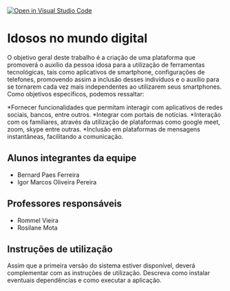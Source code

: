 [![Open in Visual Studio Code](https://classroom.github.com/assets/open-in-vscode-f059dc9a6f8d3a56e377f745f24479a46679e63a5d9fe6f495e02850cd0d8118.svg)](https://classroom.github.com/online_ide?assignment_repo_id=452390&assignment_repo_type=GroupAssignmentRepo)
# Idosos no mundo digital

O objetivo geral deste trabalho é a criação de uma plataforma que promoverá o auxílio da pessoa idosa para a utilização de ferramentas tecnológicas, tais como aplicativos de smartphone, configurações de telefones, promovendo assim  a inclusão desses indivíduos e o auxílio para se tornarem cada vez mais independentes ao utilizarem seus smartphones. 
Como objetivos específicos, podemos ressaltar:

*Fornecer funcionalidades que permitam interagir com aplicativos de redes sociais, bancos, entre outros. 
*Integrar com portais  de notícias. 
*Interação com os familiares, através da utilização de plataformas como google meet, zoom, skype entre outras. 
*Inclusão em plataformas de mensagens instantâneas, facilitando a comunicação. 


## Alunos integrantes da equipe

* Bernard Paes Ferreira
* Igor Marcos Oliveira Pereira

## Professores responsáveis

* Rommel Vieira
* Rosilane Mota

## Instruções de utilização

Assim que a primeira versão do sistema estiver disponível, deverá complementar com as instruções de utilização. Descreva como instalar eventuais dependências e como executar a aplicação.
